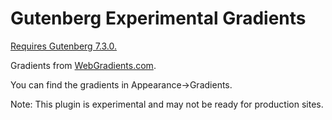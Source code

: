 # Gutenberg Experimental Gradients

<a href="https://wordpress.org/plugins/gutenberg/">Requires Gutenberg 7.3.0.</a>

Gradients from <a href="https://webgradients.com/">WebGradients.com</a>.

You can find the gradients in Appearance->Gradients.

Note: This plugin is experimental and may not be ready for production sites.
